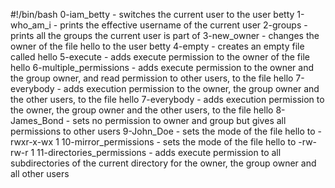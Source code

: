 #!/bin/bash
0-iam_betty - switches the current user to the user betty
1-who_am_i - prints the effective username of the current user
2-groups - prints all the groups the current user is part of
3-new_owner - changes the owner of the file hello to the user betty
4-empty - creates an empty file called hello
5-execute - adds execute permission to the owner of the file hello
6-multiple_permissions - adds execute permission to the owner and the group owner, and read permission to other users, to the file hello
7-everybody - adds execution permission to the owner, the group owner and the other users, to the file hello
7-everybody - adds execution permission to the owner, the group owner and the other users, to the file hello
8-James_Bond - sets no permission to owner and group but gives all permissions to other users
9-John_Doe - sets the mode of the file hello to -rwxr-x-wx 1
10-mirror_permissions - sets the mode of the file hello to -rw-rw-r 1
11-directories_permissions - adds execute permission to all subdirectories of the current directory for the owner, the group owner and all other users
